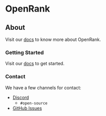 # OpenRank

## About
Visit our [docs](https://pbteja1998.github.io/OpenRank/docs/about) to know more about OpenRank.

### Getting Started
Visit our [docs](https://pbteja1998.github.io/OpenRank/docs/installation) to get started.

### Contact
We have a few channels for contact:
- [Discord](https://discord.gg/qEA8vxd)
    - `#open-source`    
- [GitHub Issues](https://github.com/pbteja1998/OpenRank/issues)
